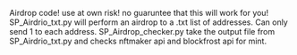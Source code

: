 Airdrop code! use at own risk! no guaruntee that this will work for you! 
SP_Airdrio_txt.py will perform an airdrop to a .txt list of addresses. Can only send 1 to each address. 
SP_Airdrop_checker.py take the output file from SP_Airdrio_txt.py and checks nftmaker api and blockfrost api for mint. 
